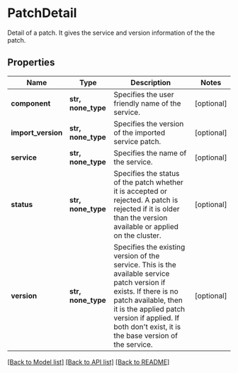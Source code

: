# PatchDetail

Detail of a patch. It gives the service and version information of the the patch.

## Properties
Name | Type | Description | Notes
------------ | ------------- | ------------- | -------------
**component** | **str, none_type** | Specifies the user friendly name of the service. | [optional] 
**import_version** | **str, none_type** | Specifies the version of the imported service patch. | [optional] 
**service** | **str, none_type** | Specifies the name of the service. | [optional] 
**status** | **str, none_type** | Specifies the status of the patch whether it is accepted or rejected. A patch is rejected if it is older than the version available or applied on the cluster. | [optional] 
**version** | **str, none_type** | Specifies the existing version of the service. This is the available service patch version if exists. If there is no patch available, then it is the applied patch version if applied. If both don&#39;t exist, it is the base version of the service. | [optional] 

[[Back to Model list]](../README.md#documentation-for-models) [[Back to API list]](../README.md#documentation-for-api-endpoints) [[Back to README]](../README.md)


